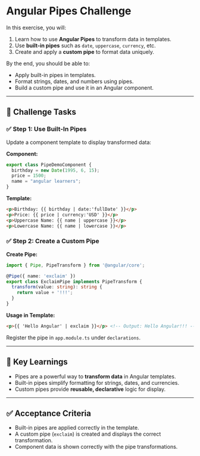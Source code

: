 
# Angular Pipes Challenge

In this exercise, you will:

1. Learn how to use **Angular Pipes** to transform data in templates.
2. Use **built-in pipes** such as `date`, `uppercase`, `currency`, etc.
3. Create and apply a **custom pipe** to format data uniquely.

By the end, you should be able to:

- Apply built-in pipes in templates.
- Format strings, dates, and numbers using pipes.
- Build a custom pipe and use it in an Angular component.

---

## 🚀 Challenge Tasks

### ✅ Step 1: Use Built-In Pipes

Update a component template to display transformed data:

**Component:**

```ts
export class PipeDemoComponent {
  birthday = new Date(1995, 6, 15);
  price = 1500;
  name = "angular learners";
}
```

**Template:**

```html
<p>Birthday: {{ birthday | date:'fullDate' }}</p>
<p>Price: {{ price | currency:'USD' }}</p>
<p>Uppercase Name: {{ name | uppercase }}</p>
<p>Lowercase Name: {{ name | lowercase }}</p>
```

### ✅ Step 2: Create a Custom Pipe

**Create Pipe:**

```ts
import { Pipe, PipeTransform } from '@angular/core';

@Pipe({ name: 'exclaim' })
export class ExclaimPipe implements PipeTransform {
  transform(value: string): string {
    return value + '!!!';
  }
}
```

**Usage in Template:**

```html
<p>{{ 'Hello Angular' | exclaim }}</p> <!-- Output: Hello Angular!!! -->
```

Register the pipe in `app.module.ts` under `declarations`.

---

## 🧠 Key Learnings

- Pipes are a powerful way to **transform data** in Angular templates.
- Built-in pipes simplify formatting for strings, dates, and currencies.
- Custom pipes provide **reusable, declarative** logic for display.

---

## ✅ Acceptance Criteria

- Built-in pipes are applied correctly in the template.
- A custom pipe (`exclaim`) is created and displays the correct transformation.
- Component data is shown correctly with the pipe transformations.
